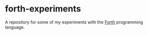 # forth-experiments
A repository for some of my experiments with the [Forth](https://en.wikipedia.org/wiki/Forth_(programming_language)) programming language.
